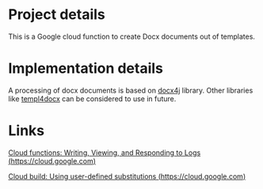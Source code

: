 # Project details
This is a Google cloud function to create Docx documents out of templates. 

# Implementation details
A processing of docx documents is based on [docx4j](https://github.com/plutext/docx4j) library. Other libraries like [templ4docx](https://github.com/jsolve/templ4docx) can be considered to use in future.

# Links

[Cloud functions: Writing, Viewing, and Responding to Logs (https://cloud.google.com)](https://cloud.google.com/functions/docs/monitoring/logging)

[Cloud build: Using user-defined substitutions (https://cloud.google.com)](https://cloud.google.com/build/docs/configuring-builds/substitute-variable-values#using_user-defined_substitutions)
